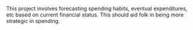 This project involves forecasting spending habits, eventual expenditures, etc based on current financial status. This should aid folk in being more strategic in spending.
